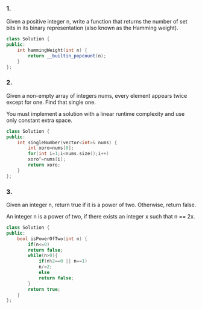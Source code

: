 ### 1.
Given a positive integer n, write a function that returns the number of set bits in its binary representation (also known as the Hamming weight).

```cpp
class Solution {
public:
    int hammingWeight(int n) {
        return __builtin_popcount(n);
    }
};
```

### 2.
Given a non-empty array of integers nums, every element appears twice except for one. Find that single one.

You must implement a solution with a linear runtime complexity and use only constant extra space.

```cpp
class Solution {
public:
    int singleNumber(vector<int>& nums) {
        int xoro=nums[0];
        for(int i=1;i<nums.size();i++)
        xoro^=nums[i];
        return xoro;
    }
};
```

### 3. 
Given an integer n, return true if it is a power of two. Otherwise, return false.

An integer n is a power of two, if there exists an integer x such that n == 2x.

```cpp
class Solution {
public:
    bool isPowerOfTwo(int n) {
        if(n<=0)
        return false;
        while(n>0){
            if(n%2==0 || n==1)
            n/=2;
            else
            return false;
        }
        return true;
    }
};
```
